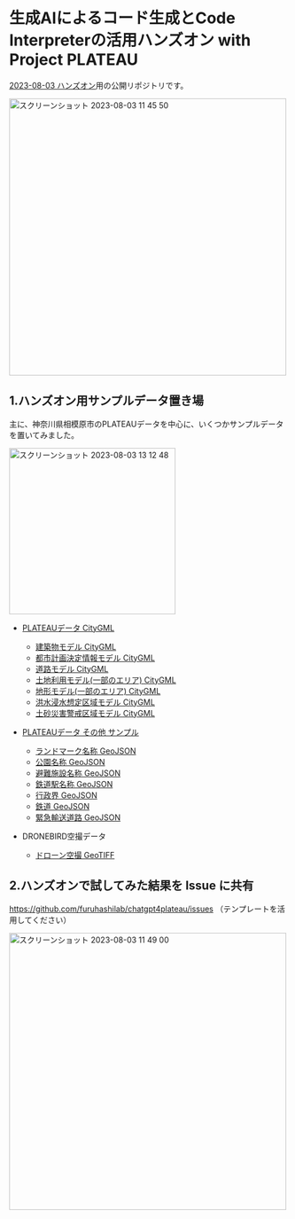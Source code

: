# 生成AIによるコード生成とCode Interpreterの活用ハンズオン with Project PLATEAU

[2023-08-03 ハンズオン](https://connpass.com/event/290745/)用の公開リポジトリです。

<img width="500" alt="スクリーンショット 2023-08-03 11 45 50" src="https://github.com/furuhashilab/chatgpt4plateau/assets/416977/8fdf7fec-2bd8-4a7c-895e-86f7d1b89b4b">


## 1.ハンズオン用サンプルデータ置き場
主に、神奈川県相模原市のPLATEAUデータを中心に、いくつかサンプルデータを置いてみました。

[<img width="300" alt="スクリーンショット 2023-08-03 13 12 48" src="https://github.com/furuhashilab/chatgpt4plateau/assets/416977/c161d378-5069-4f6d-83fa-ac9f526da25f">](https://github.com/furuhashilab/chatgpt4plateau/blob/main/sampledata/14150_sagamihara-shi_2020_citygml_4_op/14150_indexmap_op.pdf)


 * [PLATEAUデータ CityGML](https://github.com/furuhashilab/chatgpt4plateau/tree/main/sampledata/14150_sagamihara-shi_2020_citygml_4_op)
   - [建築物モデル CityGML](https://github.com/furuhashilab/chatgpt4plateau/tree/main/sampledata/14150_sagamihara-shi_2020_citygml_4_op/udx/bldg)
   - [都市計画決定情報モデル CityGML](https://github.com/furuhashilab/chatgpt4plateau/tree/main/sampledata/14150_sagamihara-shi_2020_citygml_4_op/udx/urf)
   - [道路モデル CityGML](https://github.com/furuhashilab/chatgpt4plateau/tree/main/sampledata/14150_sagamihara-shi_2020_citygml_4_op/udx/tran)
   - [土地利用モデル(一部のエリア) CityGML](https://github.com/furuhashilab/chatgpt4plateau/tree/main/sampledata/14150_sagamihara-shi_2020_citygml_4_op/udx/luse)
   - [地形モデル(一部のエリア) CityGML](https://github.com/furuhashilab/chatgpt4plateau/tree/main/sampledata/14150_sagamihara-shi_2020_citygml_4_op/udx/dem)
   - [洪水浸水想定区域モデル CityGML](https://github.com/furuhashilab/chatgpt4plateau/tree/main/sampledata/14150_sagamihara-shi_2020_citygml_4_op/udx/fld/pref)
   - [土砂災害警戒区域モデル CityGML](https://github.com/furuhashilab/chatgpt4plateau/tree/main/sampledata/14150_sagamihara-shi_2020_citygml_4_op/udx/lsld)

 * [PLATEAUデータ その他 サンプル](https://github.com/furuhashilab/chatgpt4plateau/tree/main/sampledata/14150_sagamihara-shi_2020_other_1_op)
   - [ランドマーク名称 GeoJSON](https://github.com/furuhashilab/chatgpt4plateau/blob/main/sampledata/14150_sagamihara-shi_2020_other_1_op/landmark.geojson)
   - [公園名称 GeoJSON](https://github.com/furuhashilab/chatgpt4plateau/blob/main/sampledata/14150_sagamihara-shi_2020_other_1_op/park.geojson)
   - [避難施設名称 GeoJSON](https://github.com/furuhashilab/chatgpt4plateau/blob/main/sampledata/14150_sagamihara-shi_2020_other_1_op/shelter.geojson)		
   - [鉄道駅名称 GeoJSON](https://github.com/furuhashilab/chatgpt4plateau/blob/main/sampledata/14150_sagamihara-shi_2020_other_1_op/station.geojson)
   - [行政界 GeoJSON](https://github.com/furuhashilab/chatgpt4plateau/blob/main/sampledata/14150_sagamihara-shi_2020_other_1_op/border.geojson)
   - [鉄道 GeoJSON](https://github.com/furuhashilab/chatgpt4plateau/blob/main/sampledata/14150_sagamihara-shi_2020_other_1_op/railway.geojson)
   - [緊急輸送道路 GeoJSON](https://github.com/furuhashilab/chatgpt4plateau/blob/main/sampledata/14150_sagamihara-shi_2020_other_1_op/emergency_route.geojson)		

 * DRONEBIRD空撮データ
   - [ドローン空撮 GeoTIFF](https://github.com/furuhashilab/chatgpt4plateau/tree/main/sampledata/dronebird/sagamigawa_takatabashi)


## 2.ハンズオンで試してみた結果を Issue に共有
https://github.com/furuhashilab/chatgpt4plateau/issues
（テンプレートを活用してください）

<img width="500" alt="スクリーンショット 2023-08-03 11 49 00" src="https://github.com/furuhashilab/chatgpt4plateau/assets/416977/1d8ecb31-c0df-456d-91c4-ca2736dc6ca8">

